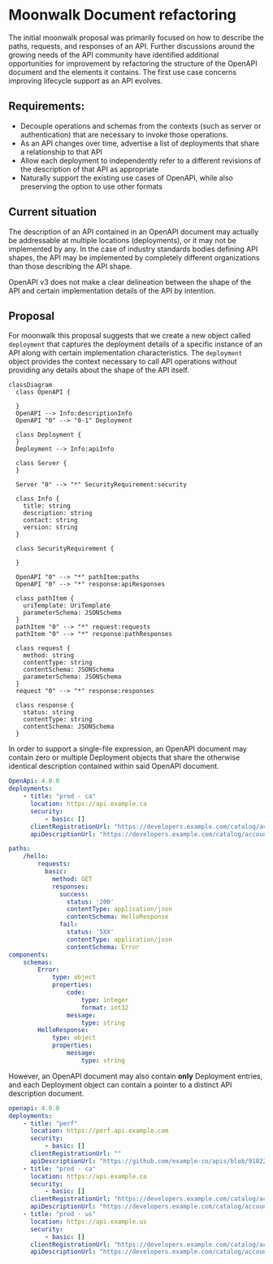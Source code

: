 # Moonwalk Document refactoring

The initial moonwalk proposal was primarily focused on how to describe the paths, requests, and responses of an API. Further discussions around the growing needs of the API community have identified additional opportunities for improvement by refactoring the structure of the OpenAPI document and the elements it contains. The first use case concerns improving lifecycle support as an API evolves.

## Requirements:

- Decouple operations and schemas from the contexts (such as server or authentication) that are necessary to invoke those operations.
- As an API changes over time, advertise a list of deployments that share a relationship to that API
- Allow each deployment to independently refer to a different revisions of the description of that API as appropriate
- Naturally support the existing use cases of OpenAPI, while also preserving the option to use other formats

## Current situation

The description of an API contained in an OpenAPI document may actually be addressable at multiple locations (deployments), or it may not be implemented by any. In the case of industry standards bodies defining API shapes, the API may be implemented by completely different organizations than those describing the API shape.

OpenAPI v3 does not make a clear delineation between the shape of the API and certain implementation details of the API by intention. 

## Proposal

For moonwalk this proposal suggests that we create a new object called `deployment` that captures the deployment details of a specific instance of an API along with certain implementation characteristics. The `deployment` object provides the context necessary to call API operations without providing any details about the shape of the API itself.

```mermaid
classDiagram
  class OpenAPI {

  }
  OpenAPI --> Info:descriptionInfo
  OpenAPI "0" --> "0-1" Deployment
  
  class Deployment {
  }
  Deployment --> Info:apiInfo
  
  class Server {
  }

  Server "0" --> "*" SecurityRequirement:security  

  class Info {
    title: string
    description: string
    contact: string
    version: string
  }

  class SecurityRequirement {

  }

  OpenAPI "0" --> "*" pathItem:paths  
  OpenAPI "0" --> "*" response:apiResponses

  class pathItem {
    uriTemplate: UriTemplate
    parameterSchema: JSONSchema
  }
  pathItem "0" --> "*" request:requests
  pathItem "0" --> "*" response:pathResponses

  class request {
    method: string
    contentType: string
    contentSchema: JSONSchema
    parameterSchema: JSONSchema
  }
  request "0" --> "*" response:responses

  class response {
    status: string
    contentType: string
    contentSchema: JSONSchema
  }  

```

In order to support a single-file expression, an OpenAPI document may contain zero or multiple Deployment objects that share the otherwise identical description contained within said OpenAPI document.

```yaml
OpenApi: 4.0.0
deployments:
    - title: "prod - ca"
      location: https://api.example.ca
      security:
          - basic: []
      clientRegistrationUrl: "https://developers.example.com/catalog/accounts" # optional, identifies where credentials may be obtained
      apiDescriptionUrl: "https://developers.example.com/catalog/accounts/openapi.2.0.2.yaml"

paths:
    /hello:
        requests:
          basic:
            method: GET
            responses:
              success:
                status: '200'
                contentType: application/json
                contentSchema: HelloResponse
              fail:
                status: '5XX'
                contentType: application/json
                contentSchema: Error
components:
    schemas:
        Error:
            type: object
            properties:
                code:
                    type: integer
                    format: int32
                message:
                    type: string
        HelloResponse:
            type: object
            properties:
                message:
                    type: string
```

However, an OpenAPI document may also contain **only** Deployment entries, and each Deployment object can contain a pointer to a distinct API description document. 

```yaml
openapi: 4.0.0
deployments:
    - title: "perf"
      location: https://perf.api.example.com
      security:
          - basic: []
      clientRegistrationUrl: ""
      apiDescriptionUrl: "https://github.com/example-co/apis/blob/9182274701c279aedc4107fedf630639d7d70bbb/accounts/openapi.2.0.4.yaml"
    - title: "prod - ca"
      location: https://api.example.ca
      security:
          - basic: []
      clientRegistrationUrl: "https://developers.example.com/catalog/accounts"
      apiDescriptionUrl: "https://developers.example.com/catalog/accounts/openapi.2.0.2.yaml"
    - title: "prod - us"
      location: https://api.example.us
      security:
          - basic: []
      clientRegistrationUrl: "https://developers.example.com/catalog/accounts"
      apiDescriptionUrl: "https://developers.example.com/catalog/accounts/openapi.2.0.2.yaml"
```
